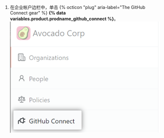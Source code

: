 1. 在企业帐户边栏中，单击 {% octicon "plug" aria-label="The GitHub Connect gear" %} **{% data variables.product.prodname_github_connect %}**。 ![企业帐户边栏中的 GitHub Connect 选项卡](/assets/images/help//business-accounts/enterprise-account-github-connect-tab.png)
